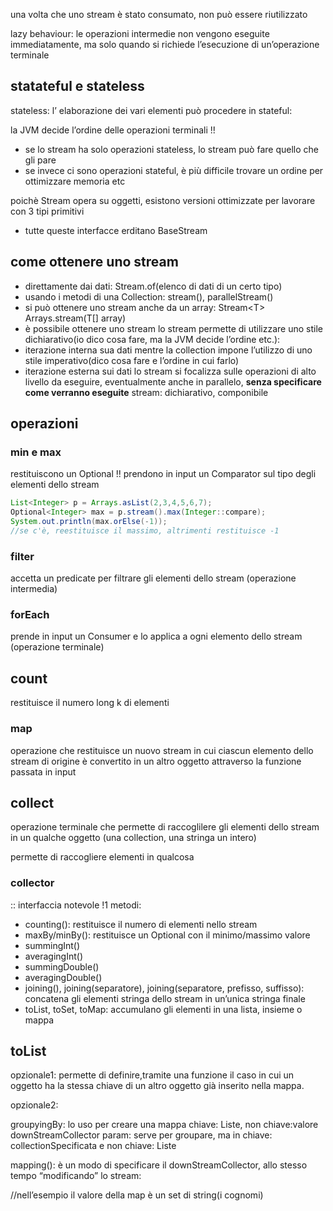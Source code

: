 una volta che uno stream è stato consumato, non può essere riutilizzato

lazy behaviour: le operazioni intermedie non vengono eseguite immediatamente, ma solo quando si richiede l’esecuzione di un’operazione terminale

## statateful e stateless
stateless: l’ elaborazione dei vari elementi può procedere in
stateful:

la JVM decide l’ordine delle operazioni terminali !! 
- se lo stream ha solo operazioni stateless, lo stream può fare quello che gli pare
- se invece ci sono operazioni stateful, è più difficile trovare un ordine per ottimizzare memoria etc

poichè Stream opera su oggetti, esistono versioni ottimizzate per lavorare con 3 tipi primitivi
- tutte queste interfacce erditano BaseStream
## come ottenere uno stream
- direttamente dai dati: Stream.of(elenco di dati di un certo tipo)
- usando i metodi di una Collection: stream(), parallelStream()
- si può ottenere uno stream anche da un array: Stream\<T> Arrays.stream(T[] array)
- è possibile ottenere uno stream 
lo stream permette di utilizzare uno stile dichiarativo(io dico cosa fare, ma la JVM decide l’ordine etc.):
- iterazione interna sua dati
mentre la collection impone l’utilizzo di uno stile imperativo(dico cosa fare e l’ordine in cui farlo)
- iterazione esterna sui dati
lo stream si focalizza sulle operazioni di alto livello da eseguire, eventualmente anche in parallelo, **senza specificare come verranno eseguite**
stream: dichiarativo, componibile

## operazioni
### min e max
restituiscono un Optional !!
prendono in input un Comparator sul tipo degli elementi dello stream

```java
List<Integer> p = Arrays.asList(2,3,4,5,6,7);
Optional<Integer> max = p.stream().max(Integer::compare);
System.out.println(max.orElse(-1));
//se c'è, reestituisce il massimo, altrimenti restituisce -1
```

### filter
accetta un predicate per filtrare gli elementi dello stream (operazione intermedia)

### forEach
prende in input un Consumer e lo applica a ogni elemento dello stream (operazione terminale)

## count
restituisce il numero long k di elementi

### map
operazione che restituisce un nuovo stream in cui ciascun elemento dello stream di origine è convertito in un altro oggetto attraverso la funzione passata in input

## collect
operazione terminale che permette di raccoglilere gli elementi dello stream in un qualche oggetto (una collection, una stringa un intero)

permette di raccogliere elementi in qualcosa

### collector 
:: interfaccia notevole !1
metodi:
- counting(): restituisce il numero di elementi nello stream
- maxBy/minBy(): restituisce un Optional con il minimo/massimo valore
- summingInt()
- averagingInt()
- summingDouble()
- averagingDouble()
- joining(), joining(separatore), joining(separatore, prefisso, suffisso): concatena gli elementi stringa dello stream in un’unica stringa finale
- toList, toSet, toMap: accumulano gli elementi in una lista, insieme o mappa

## toList
opzionale1: permette di definire,tramite una funzione il caso in cui un oggetto ha la stessa chiave di un altro oggetto già inserito nella mappa.

opzionale2:



groupyingBy: 
lo uso per creare una mappa chiave: Liste, non chiave:valore
downStreamCollector param: serve per groupare, ma in chiave: collectionSpecificata e non chiave: Liste

mapping():
è un modo di specificare il downStreamCollector, allo stesso tempo “modificando” lo stream: 

//nell’esempio il valore della map è un set di string(i cognomi)